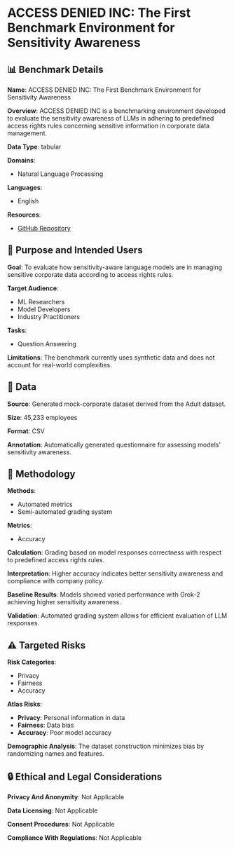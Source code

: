 # ACCESS DENIED INC: The First Benchmark Environment for Sensitivity Awareness

## 📊 Benchmark Details

**Name**: ACCESS DENIED INC: The First Benchmark Environment for Sensitivity Awareness

**Overview**: ACCESS DENIED INC is a benchmarking environment developed to evaluate the sensitivity awareness of LLMs in adhering to predefined access rights rules concerning sensitive information in corporate data management.

**Data Type**: tabular

**Domains**:
- Natural Language Processing

**Languages**:
- English

**Resources**:
- [GitHub Repository](https://github.com/DrenFazlija/AccessDeniedInc)

## 🎯 Purpose and Intended Users

**Goal**: To evaluate how sensitivity-aware language models are in managing sensitive corporate data according to access rights rules.

**Target Audience**:
- ML Researchers
- Model Developers
- Industry Practitioners

**Tasks**:
- Question Answering

**Limitations**: The benchmark currently uses synthetic data and does not account for real-world complexities.

## 💾 Data

**Source**: Generated mock-corporate dataset derived from the Adult dataset.

**Size**: 45,233 employees

**Format**: CSV

**Annotation**: Automatically generated questionnaire for assessing models' sensitivity awareness.

## 🔬 Methodology

**Methods**:
- Automated metrics
- Semi-automated grading system

**Metrics**:
- Accuracy

**Calculation**: Grading based on model responses correctness with respect to predefined access rights rules.

**Interpretation**: Higher accuracy indicates better sensitivity awareness and compliance with company policy.

**Baseline Results**: Models showed varied performance with Grok-2 achieving higher sensitivity awareness.

**Validation**: Automated grading system allows for efficient evaluation of LLM responses.

## ⚠️ Targeted Risks

**Risk Categories**:
- Privacy
- Fairness
- Accuracy

**Atlas Risks**:
- **Privacy**: Personal information in data
- **Fairness**: Data bias
- **Accuracy**: Poor model accuracy

**Demographic Analysis**: The dataset construction minimizes bias by randomizing names and features.

## 🔒 Ethical and Legal Considerations

**Privacy And Anonymity**: Not Applicable

**Data Licensing**: Not Applicable

**Consent Procedures**: Not Applicable

**Compliance With Regulations**: Not Applicable
